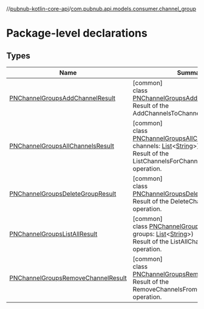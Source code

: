 //[pubnub-kotlin-core-api](../../index.md)/[com.pubnub.api.models.consumer.channel_group](index.md)

# Package-level declarations

## Types

| Name | Summary |
|---|---|
| [PNChannelGroupsAddChannelResult](-p-n-channel-groups-add-channel-result/index.md) | [common]<br>class [PNChannelGroupsAddChannelResult](-p-n-channel-groups-add-channel-result/index.md)<br>Result of the AddChannelsToChannelGroup operation. |
| [PNChannelGroupsAllChannelsResult](-p-n-channel-groups-all-channels-result/index.md) | [common]<br>class [PNChannelGroupsAllChannelsResult](-p-n-channel-groups-all-channels-result/index.md)(val channels: [List](https://kotlinlang.org/api/latest/jvm/stdlib/kotlin.collections/-list/index.html)&lt;[String](https://kotlinlang.org/api/latest/jvm/stdlib/kotlin/-string/index.html)&gt;)<br>Result of the ListChannelsForChannelGroup operation. |
| [PNChannelGroupsDeleteGroupResult](-p-n-channel-groups-delete-group-result/index.md) | [common]<br>class [PNChannelGroupsDeleteGroupResult](-p-n-channel-groups-delete-group-result/index.md)<br>Result of the DeleteChannelGroup operation. |
| [PNChannelGroupsListAllResult](-p-n-channel-groups-list-all-result/index.md) | [common]<br>class [PNChannelGroupsListAllResult](-p-n-channel-groups-list-all-result/index.md)(val groups: [List](https://kotlinlang.org/api/latest/jvm/stdlib/kotlin.collections/-list/index.html)&lt;[String](https://kotlinlang.org/api/latest/jvm/stdlib/kotlin/-string/index.html)&gt;)<br>Result of the ListAllChannelGroups operation. |
| [PNChannelGroupsRemoveChannelResult](-p-n-channel-groups-remove-channel-result/index.md) | [common]<br>class [PNChannelGroupsRemoveChannelResult](-p-n-channel-groups-remove-channel-result/index.md)<br>Result of the RemoveChannelsFromChannelGroup operation. |
